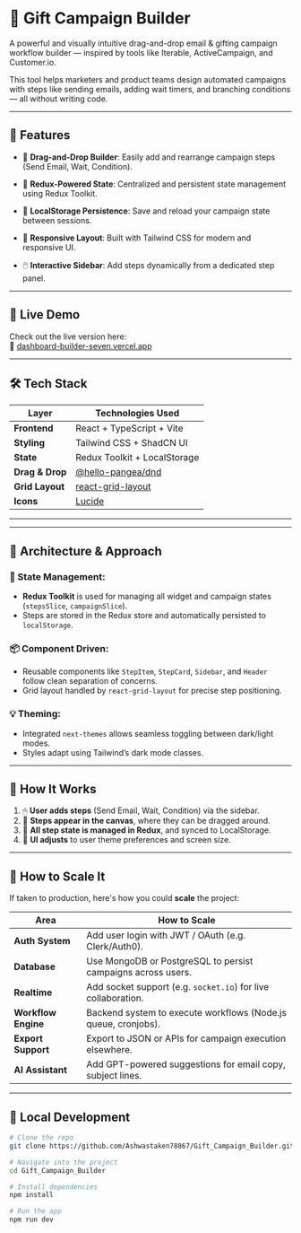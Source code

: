 # 🎁 Gift Campaign Builder

A powerful and visually intuitive drag-and-drop email & gifting campaign workflow builder — inspired by tools like Iterable, ActiveCampaign, and Customer.io.

This tool helps marketers and product teams design automated campaigns with steps like sending emails, adding wait timers, and branching conditions — all without writing code.

---

## 🌟 Features

- 🧩 **Drag-and-Drop Builder**: Easily add and rearrange campaign steps (Send Email, Wait, Condition).
- 🧠 **Redux-Powered State**: Centralized and persistent state management using Redux Toolkit.

- 💾 **LocalStorage Persistence**: Save and reload your campaign state between sessions.
- 📐 **Responsive Layout**: Built with Tailwind CSS for modern and responsive UI.
- 🖱️ **Interactive Sidebar**: Add steps dynamically from a dedicated step panel.

---

## 🚀 Live Demo

Check out the live version here:  
🔗 [dashboard-builder-seven.vercel.app](https://dashboard-builder-seven.vercel.app)

---

## 🛠️ Tech Stack

| Layer           | Technologies Used                                                |
|----------------|------------------------------------------------------------------|
| **Frontend**    | React + TypeScript + Vite                                        |
| **Styling**     | Tailwind CSS + ShadCN UI                                         |
| **State**       | Redux Toolkit + LocalStorage                                     |
| **Drag & Drop** | [@hello-pangea/dnd](https://github.com/hello-pangea/dnd)        |
| **Grid Layout** | [react-grid-layout](https://github.com/react-grid-layout/react-grid-layout) |
| **Icons**       | [Lucide](https://lucide.dev/)                                    |

---


---

## 🧱 Architecture & Approach

### 🧠 State Management:
- **Redux Toolkit** is used for managing all widget and campaign states (`stepsSlice`, `campaignSlice`).
- Steps are stored in the Redux store and automatically persisted to `localStorage`.

### 📦 Component Driven:
- Reusable components like `StepItem`, `StepCard`, `Sidebar`, and `Header` follow clean separation of concerns.
- Grid layout handled by `react-grid-layout` for precise step positioning.

### 💡 Theming:
- Integrated `next-themes` allows seamless toggling between dark/light modes.
- Styles adapt using Tailwind’s dark mode classes.

---

## 🧩 How It Works

1. 🖱 **User adds steps** (Send Email, Wait, Condition) via the sidebar.
2. 🔀 **Steps appear in the canvas**, where they can be dragged around.
3. 🧠 **All step state is managed in Redux**, and synced to LocalStorage.
4. 🎨 **UI adjusts** to user theme preferences and screen size.

---

## 🧭 How to Scale It

If taken to production, here's how you could **scale** the project:

| Area                | How to Scale                                                  |
|---------------------|---------------------------------------------------------------|
| **Auth System**      | Add user login with JWT / OAuth (e.g. Clerk/Auth0).           |
| **Database**         | Use MongoDB or PostgreSQL to persist campaigns across users.  |
| **Realtime**         | Add socket support (e.g. `socket.io`) for live collaboration. |
| **Workflow Engine**  | Backend system to execute workflows (Node.js queue, cronjobs). |
| **Export Support**   | Export to JSON or APIs for campaign execution elsewhere.      |
| **AI Assistant**     | Add GPT-powered suggestions for email copy, subject lines.    |

---

## 🧪 Local Development

```bash
# Clone the repo
git clone https://github.com/Ashwastaken78867/Gift_Campaign_Builder.git

# Navigate into the project
cd Gift_Campaign_Builder

# Install dependencies
npm install

# Run the app
npm run dev

